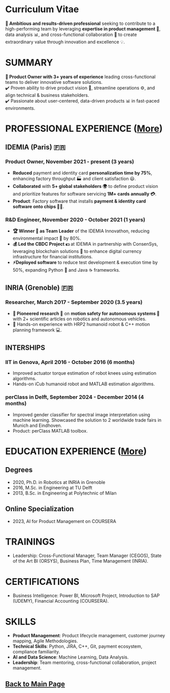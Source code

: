 # Curriculum Vitae

**🎯 Ambitious and results-driven professional** seeking to contribute to a high-performing team by leveraging **expertise in product management 🚀**, data analysis 📊, and cross-functional collaboration 🤝 to create extraordinary value through innovation and excellence 💡.

# SUMMARY

**💼 Product Owner with 3+ years of experience** leading cross-functional teams to deliver innovative software solutions.  
✔️ Proven ability to drive product vision 🚀, streamline operations ⚙️, and align technical & business stakeholders.  
✔️ Passionate about user-centered, data-driven products 📊 in fast-paced environments.

# PROFESSIONAL EXPERIENCE ([More](https://teoka.github.io/career/work.html))

## IDEMIA (Paris) 🇫🇷

### Product Owner, November 2021 - present (3 years)

- **Reduced** payment and identity card **personalization time by 75%**, enhancing factory throughput 🏭 and client satisfaction 😃.
- **Collaborated** with **5+ global stakeholders 🌍** to define product vision and prioritize features for software servicing **1M+ cards annually 💳**.
- **Product**: Factory software that installs **payment & identity card software onto chips 🏦💾**.

### R&D Engineer, November 2020 - October 2021 (1 years)

- **🏆 Winner 🥇 as Team Leader** of the IDEMIA Innovathon, reducing environmental impact 🌱 by 80%.
- **💰 Led the CBDC Project 💵** at IDEMIA in partnership with ConsenSys, leveraging blockchain solutions 🔗 to enhance digital currency infrastructure for financial institutions.
- **⚡Deployed software** to reduce test development & execution time by 50%, expanding Python 🐍 and Java ☕ frameworks.

## INRIA (Grenoble) 🇫🇷

### Researcher, March 2017 - September 2020 (3.5 years)

- **📜 Pioneered research 🔬** on **motion safety for autonomous systems 🚗** with 2+ scientific articles on robotics and autonomous vehicles.
- 🤖 Hands-on experience with HRP2 humanoid robot & C++ motion planning framework 💻.

## INTERSHIPS

### IIT in Genova, April 2016 - October 2016 (6 months)

- Improved actuator torque estimation of robot knees using estimation algorithms.
- Hands-on iCub humanoid robot and MATLAB estimation algorithms.

### perClass in Delft, September 2024 - December 2014 (4 months)

- Improved gender classifier for spectral image interpretation using machine learning. Showcased the solution to 2 worldwide trade fairs in Munich and Eindhoven.
- Product: perClass MATLAB toolbox.


# EDUCATION EXPERIENCE ([More](https://teoka.github.io/career/education.html))

## Degrees

- 2020, Ph.D. in Robotics at INRIA in Grenoble 
- 2016, M.Sc. in Engineering at TU Delft 
- 2013, B.Sc. in Engineering at Polytechnic of Milan

## Online Specialization

- 2023, AI for Product Management on COURSERA

# TRAININGS

- Leadership: Cross-Functional Manager, Team Manager (CEGOS), State of the Art BI (ORSYS), Business Plan, Time Management (INRIA).

# CERTIFICATIONS

- Business Intelligence: Power BI, Microsoft Project, Introduction to SAP (UDEMY), Financial Accounting (COURSERA).

# SKILLS

- **Product Management**: Product lifecycle management, customer journey mapping, Agile Methodologies.
- **Technical Skills**: Python, JIRA, C++, Git, payment ecosystem, compliance familiarity.
- **AI and Data Science**: Machine Learning, Data Analysis.
- **Leadership**: Team mentoring, cross-functional collaboration, project management.

## [Back to Main Page](https://teoka.github.io)
